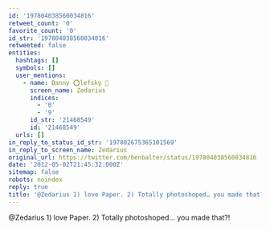 ```yaml
---
id: '197804038560034816'
retweet_count: '0'
favorite_count: '0'
id_str: '197804038560034816'
retweeted: false
entities:
  hashtags: []
  symbols: []
  user_mentions:
    - name: Danny ⭕lefsky 🐀
      screen_name: Zedarius
      indices:
        - '0'
        - '9'
      id_str: '21468549'
      id: '21468549'
  urls: []
in_reply_to_status_id_str: '197802675365101569'
in_reply_to_screen_name: Zedarius
original_url: https://twitter.com/benbalter/status/197804038560034816
date: '2012-05-02T21:45:32.000Z'
sitemap: false
robots: noindex
reply: true
title: '@Zedarius 1) love Paper. 2) Totally photoshoped… you made that?!'
---
```


@Zedarius 1) love Paper. 2) Totally photoshoped… you made that?!